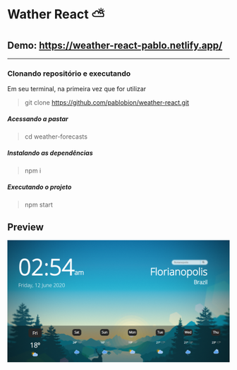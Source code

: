 # Wather React ⛅
## Demo: https://weather-react-pablo.netlify.app/
--- 

### Clonando repositório e executando
Em seu terminal, na primeira vez que for utilizar 
>git clone https://github.com/pablobion/weather-react.git

##### Acessando a pastar
>cd weather-forecasts

##### Instalando as dependências
>npm i

##### Executando o projeto
>npm start 

## Preview

![alt text](https://github.com/pablobion/weather-react/blob/master/image-preview.png?raw=true)
